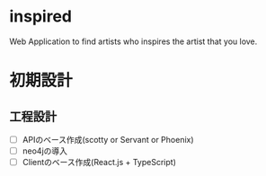 # inspired
Web Application to find artists who inspires the artist that you love.


# 初期設計
## 工程設計
- [ ] APIのベース作成(scotty or Servant or Phoenix)
- [ ] neo4jの導入
- [ ] Clientのベース作成(React.js + TypeScript)
